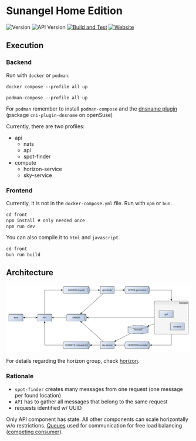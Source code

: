 # Sunangel Home Edition

![Version](https://img.shields.io/badge/Version-v0.1.6--beta.1-blue)
![API Version](https://img.shields.io/badge/API-v0.1.1-blue)
[![Build and Test](https://github.com/sunangel-project/Sunangel/actions/workflows/test.yml/badge.svg?branch=latest)](https://github.com/sunangel-project/Sunangel/actions/workflows/test.yml)
[![Website](https://img.shields.io/badge/Website-limegreen)](https://sunn.cloudsftp.de)

## Execution

### Backend

Run with `docker` or `podman`.

```
docker compose --profile all up
```

```
podman-compose --profile all up
```

For `podman` remember to install `podman-compose` and the [dnsname plugin](https://github.com/containers/dnsname/tree/maig) (package `cni-plugin-dnsname` on openSuse)

Currently, there are two profiles:
- api
    - nats
    - api
    - spot-finder
- compute
    - horizon-service
    - sky-service

### Frontend

Currently, it is not in the `docker-compose.yml` file.
Run with `npm` or `bun`.

```
cd front
npm install # only needed once
npm run dev
```

You can also compile it to `html` and `javascript`.

```
cd front
bun run build
```

## Architecture

![arch](Diagrams/architecture-all.png)

For details regarding the horizon group, check [horizon](horizon).

### Rationale

- `spot-finder` creates many messages from one request (one message per found location)
- `API` has to gather all messages that belong to the same request
- requests identified w/ UUID

Only API component has state.
All other components can scale horizontally w/o restrictions.
[Queues](https://en.wikipedia.org/wiki/Message_queue) used for communication for free load balancing ([competing consumer](https://learn.microsoft.com/en-us/azure/architecture/patterns/competing-consumers)).

